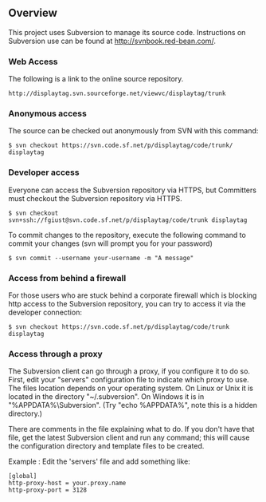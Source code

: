 Overview
--------

This project uses Subversion to manage its source code. Instructions on
Subversion use can be found at http://svnbook.red-bean.com/.

### Web Access

The following is a link to the online source repository.

    http://displaytag.svn.sourceforge.net/viewvc/displaytag/trunk

### Anonymous access

The source can be checked out anonymously from SVN with this command:

    $ svn checkout https://svn.code.sf.net/p/displaytag/code/trunk/ displaytag

### Developer access

Everyone can access the Subversion repository via HTTPS, but Committers
must checkout the Subversion repository via HTTPS.

    $ svn checkout svn+ssh://fgiust@svn.code.sf.net/p/displaytag/code/trunk displaytag

To commit changes to the repository, execute the following command to
commit your changes (svn will prompt you for your password)

    $ svn commit --username your-username -m "A message"

### Access from behind a firewall

For those users who are stuck behind a corporate firewall which is
blocking http access to the Subversion repository, you can try to access
it via the developer connection:

    $ svn checkout https://svn.code.sf.net/p/displaytag/code/trunk displaytag

### Access through a proxy

The Subversion client can go through a proxy, if you configure it to do
so. First, edit your "servers" configuration file to indicate which
proxy to use. The files location depends on your operating system. On
Linux or Unix it is located in the directory "\~/.subversion". On
Windows it is in "%APPDATA%\\Subversion". (Try "echo %APPDATA%", note
this is a hidden directory.)

There are comments in the file explaining what to do. If you don't have
that file, get the latest Subversion client and run any command; this
will cause the configuration directory and template files to be created.

Example : Edit the 'servers' file and add something like:

    [global]
    http-proxy-host = your.proxy.name
    http-proxy-port = 3128
